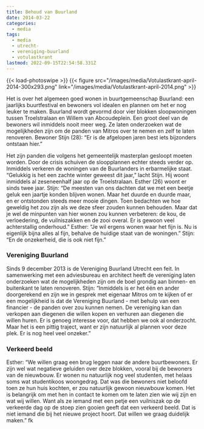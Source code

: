 ```yaml
---
title: Behoud van Buurland
date: 2014-03-22
categories:
  - media
tags:
  - media
  - utrecht-
  - vereniging-buurland
  - votulastkrant
lastmod: 2022-09-15T22:54:58.331Z
---
```

{{< load-photoswipe >}}
{{< figure src="/images/media/Votulastkrant-april-2014-300x293.png" link="/images/media/Votulastkrant-april-2014.png" >}}

Het is over het algemeen goed wonen in buurtgemeenschap Buurland: een jaarlijks buurtfestival en bewoners vol idealen en plannen om het er nog leuker te maken. Buurland wordt gevormd door vier blokken sloopwoningen tussen Troelstralaan en Willem van Abcoudeplein. Een groot deel van de bewoners wil inmiddels nooit meer weg. Ze laten onderzoeken wat de mogelijkheden zijn om de panden van Mitros over te nemen en zelf te laten renoveren. Bewoner Stijn (28): “Er is de afgelopen jaren best iets bijzonders ontstaan hier.” 

Het zijn panden die volgens het gemeentelijk masterplan gesloopt moeten worden. Door de crisis schuiven de sloopplannen echter steeds verder op. Inmiddels verkeren de woningen van de Buurlanders in erbarmelijke staat. “Gelukkig is het een zachte winter geweest dit jaar,” lacht Stijn. Hij woont inmiddels al zeseneenhalf jaar op de Troelstralaan. Esther (26) woont er sinds twee jaar. Stijn: “De meesten van ons dachten dat we met een beetje geluk een jaartje konden blijven wonen. Maar het duurde en duurde maar, en er ontstonden steeds meer mooie dingen. Toen bedachten we hoe geweldig het zou zijn als we deze sfeer zouden kunnen behouden. Maar dat je wel de minpunten van hier wonen zou kunnen verbeteren: de kou, de verloedering, de vuilniszakken en de zooi overal. Er is gewoon veel achterstallig onderhoud.” Esther: “Je wil ergens wonen waar het fijn is. Nu is eigenlijk bijna alles al fijn, behalve de huidige staat van de woningen.” Stijn: “En de onzekerheid, die is ook niet fijn.”

### Vereniging Buurland

Sinds 9 december 2013 is de Vereniging Buurland Utrecht een feit. In samenwerking met een adviesbureau en architect heeft de vereniging laten onderzoeken wat de mogelijkheden zijn om de boel grondig aan binnen- en buitenkant te laten renoveren. Stijn: “Inmiddels is er het één en ander doorgerekend en zijn we in gesprek met eigenaar Mitros om te kijken of er een mogelijkheid is dat de Vereniging Buurland - met behulp van een financier - de panden over zou kunnen nemen. De vereniging kan dan verkopen aan diegenen die willen kopen en verhuren aan diegenen die willen huren. Er is genoeg interesse voor, dat hebben we ook al onderzocht. Maar het is een pittig traject, want er zijn natuurlijk al plannen voor deze plek. Er is nog heel veel onzeker.”

### Verkeerd beeld

Esther: “We willen graag een brug leggen naar de andere buurtbewoners. Er zijn wel wat negatieve geluiden over deze blokken, vooral bij de bewoners van de nieuwbouw. Er wonen nu natuurlijk nog veel studenten, met helaas soms wat studentikoos woongedrag. Dat was die bewoners niet beloofd toen ze hun huis kochten, er zou natuurlijk gewoon nieuwbouw komen. Het is belangrijk om met hen in contact te komen om te laten zien wie wij zijn en wat wij willen. Want als ze iemand met een petje een vuilniszak op de verkeerde dag op de stoep zien gooien geeft dat een verkeerd beeld. Dat is niet iemand die bij het nieuwe project hoort. Dat willen we graag duidelijk maken.” fk
